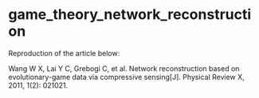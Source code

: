 # game_theory_network_reconstruction
Reproduction of the article below:

Wang W X, Lai Y C, Grebogi C, et al. Network reconstruction based on evolutionary-game data via compressive sensing[J]. Physical Review X, 2011, 1(2): 021021.

